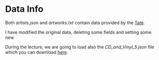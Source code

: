 # Data Info

Both _artists.json_ and _artworks.txt_ contain data provided by the [Tate](https://github.com/tategallery/collection).

I have modified the original data, deleting some fields and setting some new.

During the lecture, we are going to load also the _CD\_and\_Vinyl\_5.json_ file which you can download [here](http://jmcauley.ucsd.edu/data/amazon/).

